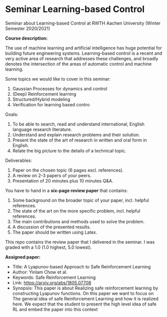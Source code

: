 # Seminar Learning-based Control
Seminar about Learning-based Control at RWTH Aachen University (Winter Semester 2020/2021) 

__Course description:__

The use of machine learning and artificial intelligence has huge potential for building
future engineering systems. Learning-based control is a recent and very active area of
research that addresses these challenges, and broadly denotes the intersection of the
areas of automatic control and machine learning.

Some topics we would like to cover in this seminar:
1. Gaussian Processes for dynamics and control
2. (Deep) Reinforcement learning
3. Structured/Hybrid modeling
4. Verification for learning based contro

Goals:
1. To be able to search, read and understand international, English language
research literature.
2. Understand and explain research problems and their solution.
3. Present the state of the art of research in written and oral form in English.
4. Relate the big picture to the details of a technical topic.

Deliverables:
1. Paper on the chosen topic (6 pages excl. references).
2. A review on 2-3 papers of your peers.
3. Presentation of 20 minutes plus 10 minutes Q&A.

You have to hand in a __six-page review paper__ that contains:
1. Some background on the broader topic of your paper, incl. helpful references.
2. The state of the art on the more specific problem, incl. helpful references.
3. The main contributions and methods used to solve the problem.
4. A discussion of the presented results.
5. The paper should be written using Latex.

This repo contains the review paper that I delivered in the seminar. I was graded with a 1.0 (1.0 highest, 5.0 lowest).

__Assigned paper:__

- Title: A Lyapunov-based Approach to Safe Reinforcement Learning
- Author: Yinlam Chow et al.
- Keywords: Safe Reinforcement Learning
- Link: https://arxiv.org/abs/1805.07708
- Synopsis: This paper is about Realizing safe reinforcement learning by
  constructing Lyapunov functions. On this paper we want to focus on The
  general idea of safe Reinforcement Learning and how it is realized here. We
  expect that the student to present the high level idea of safe RL and embed the
  paper into this context
